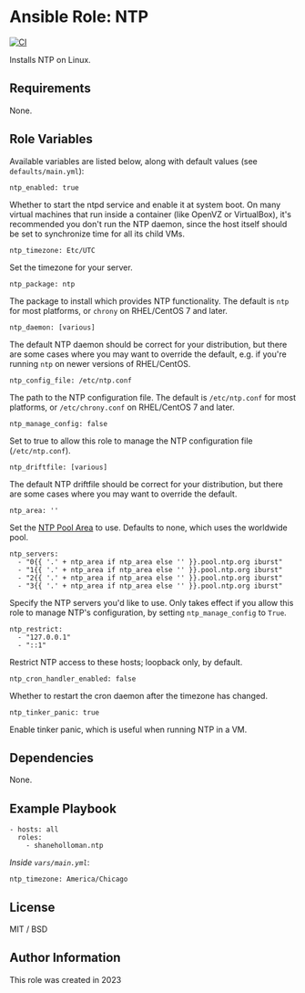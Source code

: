 # Ansible Role: NTP

[![CI](https://github.com/shaneholloman-org/ansible-role-ntp/actions/workflows/ci.yml/badge.svg)](https://github.com/shaneholloman-org/ansible-role-ntp/actions/workflows/ci.yml)

Installs NTP on Linux.

## Requirements

None.

## Role Variables

Available variables are listed below, along with default values (see `defaults/main.yml`):

    ntp_enabled: true

Whether to start the ntpd service and enable it at system boot. On many virtual machines that run inside a container (like OpenVZ or VirtualBox), it's recommended you don't run the NTP daemon, since the host itself should be set to synchronize time for all its child VMs.

    ntp_timezone: Etc/UTC

Set the timezone for your server.

    ntp_package: ntp

The package to install which provides NTP functionality. The default is `ntp` for most platforms, or `chrony` on RHEL/CentOS 7 and later.

    ntp_daemon: [various]

The default NTP daemon should be correct for your distribution, but there are some cases where you may want to override the default, e.g. if you're running `ntp` on newer versions of RHEL/CentOS.

    ntp_config_file: /etc/ntp.conf

The path to the NTP configuration file. The default is `/etc/ntp.conf` for most platforms, or `/etc/chrony.conf` on RHEL/CentOS 7 and later.

    ntp_manage_config: false

Set to true to allow this role to manage the NTP configuration file (`/etc/ntp.conf`).

    ntp_driftfile: [various]

The default NTP driftfile should be correct for your distribution, but there are some cases where you may want to override the default.

    ntp_area: ''

Set the [NTP Pool Area](http://support.ntp.org/bin/view/Servers/NTPPoolServers) to use. Defaults to none, which uses the worldwide pool.

    ntp_servers:
      - "0{{ '.' + ntp_area if ntp_area else '' }}.pool.ntp.org iburst"
      - "1{{ '.' + ntp_area if ntp_area else '' }}.pool.ntp.org iburst"
      - "2{{ '.' + ntp_area if ntp_area else '' }}.pool.ntp.org iburst"
      - "3{{ '.' + ntp_area if ntp_area else '' }}.pool.ntp.org iburst"

Specify the NTP servers you'd like to use. Only takes effect if you allow this role to manage NTP's configuration, by setting `ntp_manage_config` to `True`.

    ntp_restrict:
      - "127.0.0.1"
      - "::1"

Restrict NTP access to these hosts; loopback only, by default.

    ntp_cron_handler_enabled: false

Whether to restart the cron daemon after the timezone has changed.

    ntp_tinker_panic: true

Enable tinker panic, which is useful when running NTP in a VM.

## Dependencies

None.

## Example Playbook

    - hosts: all
      roles:
        - shaneholloman.ntp

*Inside `vars/main.yml`*:

    ntp_timezone: America/Chicago

## License

MIT / BSD

## Author Information

This role was created in 2023

